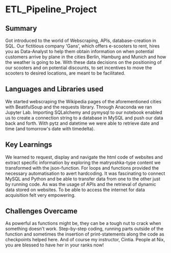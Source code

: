 # ETL_Pipeline_Project

## Summary
Got introduced to the world of Webscraping, APIs, database-creation in SQL.
Our fictitious company 'Gans', which offers e-scooters to rent, hires you as Data-Analyst to help them obtain information on when potential customers arrive by plane in the cities Berlin, Hamburg and Munich and how the weather is going to be. With these data decisions on the positioning of our scooters and on potential discounts, to set incentives to move the scooters to desired locations, are meant to be facilitated.

## Languages and Libraries used 
We started webscraping the Wikipedia pages of the aforementioned cities with BeatifulSoup and the requests library. 
Through Anaconda we ran Jupyter Lab.
Importing SQLalchemy and pymysql to our notebook enabled us to create a connection string to a database in MySQL and push our data back and forth.
With pytz and datetime we were able to retrieve date and time (and tomorrow's date with timedelta). 

## Key Learnings
We learned to request, display and navigate the html code of websites and extract specific information by exploring the matryoshka-type content we transformed with the json-function. For loops and functions provided the necessary automatisation to avert hardcoding. It was fascinating to connect MySQL and Python and be able to transfer data from one to the other just by running code. As was the usage of APIs and the retrieval of dynamic data stored on websites. To be able to access the internet for data acquisition felt very empowering. 

## Challenges Overcame 
As powerful as functions might be, they can be a tough nut to crack when something doesn't work. Step-by-step coding, running parts outside of the function and sometimes the insertion of print-statements along the code as checkpoints helped here. And of course my instructor, Cintia. People at Nix, you are blessed to have her in your ranks now!
